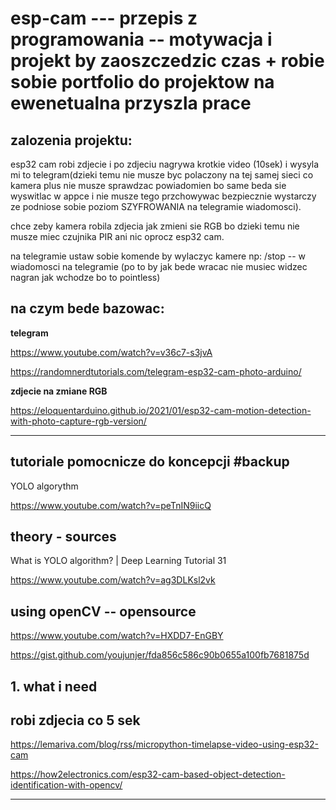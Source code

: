 # esp-cam --- przepis z programowania -- motywacja i projekt by zaoszczedzic czas + robie sobie portfolio do projektow na ewenetualna przyszla prace



## zalozenia projektu:

esp32 cam robi zdjecie i po zdjeciu nagrywa krotkie video (10sek) i wysyla mi to telegram(dzieki temu nie musze byc polaczony na tej samej sieci co kamera plus nie musze sprawdzac powiadomien bo same beda sie wyswitlac w appce i nie musze tego przchowywac bezpiecznie wystarczy ze podniose sobie poziom SZYFROWANIA  na telegramie wiadomosci).

chce zeby kamera robila zdjecia jak zmieni sie RGB bo dzieki temu nie musze miec czujnika PIR ani nic oprocz esp32 cam.


na telegramie ustaw sobie komende by wylaczyc kamere np: /stop -- w wiadomosci na telegramie (po to by jak bede wracac nie musiec widzec nagran jak wchodze bo to pointless)


## na czym bede bazowac:

**telegram**

https://www.youtube.com/watch?v=v36c7-s3jvA

https://randomnerdtutorials.com/telegram-esp32-cam-photo-arduino/

**zdjecie na zmiane RGB**

https://eloquentarduino.github.io/2021/01/esp32-cam-motion-detection-with-photo-capture-rgb-version/


---

## tutoriale pomocnicze do koncepcji #backup

YOLO algorythm

https://www.youtube.com/watch?v=peTnIN9iicQ

## theory - sources

What is YOLO algorithm? | Deep Learning Tutorial 31

https://www.youtube.com/watch?v=ag3DLKsl2vk


## using openCV -- opensource 

https://www.youtube.com/watch?v=HXDD7-EnGBY


https://gist.github.com/youjunjer/fda856c586c90b0655a100fb7681875d

## 1. what i need

## robi zdjecia co 5 sek

https://lemariva.com/blog/rss/micropython-timelapse-video-using-esp32-cam


https://how2electronics.com/esp32-cam-based-object-detection-identification-with-opencv/

---

